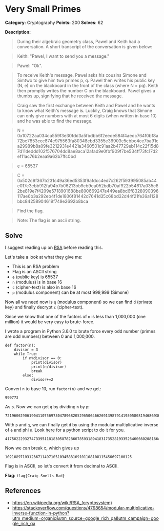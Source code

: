 # Very Small Primes
**Category:** Cryptography **Points:** 200 **Solves:** 62

**Description:**
>During their algebraic geometry class, Pawel and Keith had a conversation. A short transcript of the conversation is given below:

>Keith: "Pawel, I want to send you a message."

>Pawel: "Ok".

>To receive Keith's message, Pawel asks his cousins Simone and Simtwo to give him two primes p, q. Pawel then writes his public key (N, e) on the blackboard in the front of the class (where N = pq). Keith then promptly writes the number C on the blackboard. Pawel gives a thumbs up, signifying that he received the message. 

>Craig saw the first exchange between Keith and Pawel and he wants to know what Keith's message is. Luckily, Craig knows that Simone can only give numbers with at most 6 digits (when written in base 10) and he was able to find the message.

>N = 0x10722aa034ca559f3e30fdd3a5fbdbb6f2eede584f4aedc764f0bf8a72bc7853ccc874e975563fa80348cbd3355e36903e5cbbc4ce7ba91ca29989b8a09fe3212931e4421a3460501c91aa2b47729eb114c22f15d87d11deddd102f576704dd8ae8aca12afad9e0fbf909f7be534ff73fc17d2ef11ac76b2eaa9a62b7ffc0bd 

>e = 65537

>C = 0x502c9f367b231c49a36ed5353f9afdcc4ed7c262f593995085ab44e017c3ebb912fa94b7b06213bb9cb9ea052bdb70af922b54617a035c82be819e7f4209e5718901688be800669247a449ea8bd6f8328090396117ae6b3a292eb4f1de1806f81442d7641d35c68bd32d44f21fe36a1128bbc84258904619f749e2692b8bca

>Find the flag.

>Note: The flag is an ascii string. 


## Solve
I suggest reading up on [RSA](https://en.wikipedia.org/wiki/RSA_(cryptosystem)) before reading this.

Let's take a look at what they give me:
* This is an RSA problem
* Flag is an ASCII string
* `e` (public key) is 65537
* `n` (modulus) is in base 16
* `c` (cipher-text) is also in base 16
* `p` (modulus component) can be at most 999,999 (Simone)

Now all we need now is  `q` (modulus component) so we can find `d` (private key) and finally decrypt `c` (cipher-text).

Since we know that one of the factors of `n` is less than 1,000,000 (one million) it would be very easy to brute-force.

I wrote a program in Python 3.6.0 to brute force every odd number (primes are odd numbers) between 0 and 1,000,000.
```
def factor(n):
    divisor = 3
    while True:
        if n%divisor == 0:
            print(divisor)
            print(n/divisor)
            break
        else:
            divisor+=2
```
Convert `n` to base 10, run `factor(n)` and we get:
```
999773
```
As `p`. Now we can get `q` by dividing `n` by `p`:
```
721960629061904110756973047896820529650646626913987914193058081946869300323505631503613785147235083747598529092067962512605338801581684234964490805070294572618497933653948906694134011361476095650659862416376029070102910970128990995504864728056436234936733309062195718092793663000312918831684212336353
```
With `p` and `q`, we can finally get `d` by using the modular multiplicative inverse of `e` and phi `n`. Look [here](https://stackoverflow.com/questions/4798654/modular-multiplicative-inverse-function-in-python?utm_medium=organic&utm_source=google_rich_qa&utm_campaign=google_rich_qa) for a python script to do it for you.
```
417502229327473395118183058782860785031894183173528193352646066020816648283807501290900872443499537030097388296577580318266256237614908894887326208179024440867659615918784406775804521747584148242291821653009461433650968947520715054172886761267711972507875832818986088871590840703106680356234078804931373569
```
Now we can break c, which gives up
```
1021089710312367114971051034583109101108108115456697100125
```
Flag is in ASCII, so let's convert it from decimal to ASCII.

**Flag:** `flag{Craig-Smells-Bad}`

## **References**
* https://en.wikipedia.org/wiki/RSA_(cryptosystem)
* https://stackoverflow.com/questions/4798654/modular-multiplicative-inverse-function-in-python?utm_medium=organic&utm_source=google_rich_qa&utm_campaign=google_rich_qa
